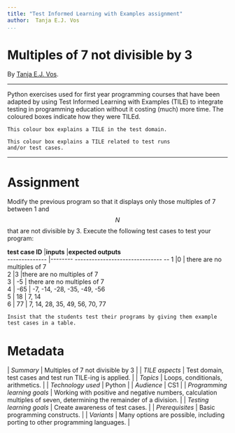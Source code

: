 ```yaml
---
title: "Test Informed Learning with Examples assignment"
author:  Tanja E.J. Vos
...
```


# Multiples of 7 not divisible by 3

By [Tanja E.J. Vos](https://www.tanjavos.com).

------------------------------------------------------------------------

Python exercises used for first year programming courses that
have been adapted by using Test Informed Learning with Examples (TILE)
to integrate testing in programming education without it costing (much)
more time. The coloured boxes indicate how they were TILEd.

```testdomaintile
This colour box explains a TILE in the test domain.
```

```testruntile
This colour box explains a TILE related to test runs 
and/or test cases.
```
------------------------------------------------------------------------

# Assignment

Modify the previous program so that it displays only those multiples
of 7 between 1 and $$N$$ that are not divisible by 3. Execute the
following test cases to test your program:

**test case ID**   |**inputs**   |**expected outputs**                
-------------- |-------- ------------------------------- --
1              |0       | there are no multiples of 7     
2              |3        |there are no multiples of 7     
3             | -5     |  there are no multiples of 7     
4             | -65     | -7, -14, -28, -35, -49, -56     
5             | 18     |  7, 14                           
6             | 77      | 7, 14, 28, 35, 49, 56, 70, 77   

```testruntile
Insist that the students test their programs by giving them example
test cases in a table.
```

# Metadata

| *Summary*                     | Multiples of 7 not divisible by 3 |
| *TILE aspects*                | Test domain, test cases and test run TILE-ing is applied. |
| *Topics*                      | Loops, conditionals, arithmetics. |
| *Technology used*             | Python |
| *Audience*                    | CS1 |
| *Programming learning goals*  | Working with positive and negative numbers, calculation multiples of seven, determining the remainder of a division. |
| *Testing learning goals*      | Create awareness of test cases. |
| *Prerequisites*               | Basic programming constructs. |
| *Variants*                    | Many options are possible, including porting to other programming languages. |    